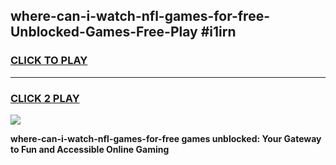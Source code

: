 
## where-can-i-watch-nfl-games-for-free-Unblocked-Games-Free-Play #i1irn
<h3>
<a href="https://us.freeplayer.one?title=where-can-i-watch-nfl-games-for-free&ref=9M">CLICK TO PLAY</a></h3>
<hr>

<h3>
<a href="https://us.freeplayer.one?title=where-can-i-watch-nfl-games-for-free&ref=9M">CLICK 2 PLAY</a>
  
</h3>

<a href="https://us.freeplayer.one?title=where-can-i-watch-nfl-games-for-free&ref=9M"><img src="https://clearcache.store/games.png"></a>


**where-can-i-watch-nfl-games-for-free games unblocked: Your Gateway to Fun and Accessible Online Gaming**
